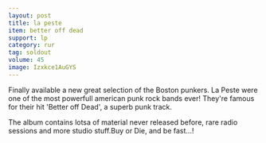 ```yaml
---
layout: post
title: la peste
item: better off dead
support: lp
category: rur
tag: soldout
volume: 45
image: Izxkce1AuGYS
---
```


Finally available a new great selection of the Boston punkers. La Peste were one of the most powerfull american punk rock bands ever! They're famous for their hit 'Better off Dead', a superb punk track.

The album contains lotsa of material never released before, rare radio sessions and more studio stuff.Buy or Die, and be fast...!